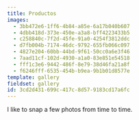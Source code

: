 ```yaml
---
title: Productos
images:
  - 3bb472e6-1ff6-4b84-a85e-6a17b040b607
  - 4dbb418d-373e-450e-a3a8-bff4223433b5
  - c258840c-7f2d-45fe-91a0-4254f3812ddc
  - d7fb004b-7174-46dc-9792-655fb066c097
  - 4827e204-60bb-44bd-9f61-50cc0a6e3f46
  - 7aad11cf-102d-4930-a1a0-83e851e54518
  - fff1c3e6-9442-486f-8e79-38d46fa21a8f
  - f6246fff-6535-454b-b9ea-9b1b01d8577e
template: gallery
fieldset: gallery
id: 3cd2d431-699c-417c-8d57-9183cd17a6fc
---
```

I like to snap a few photos from time to time.